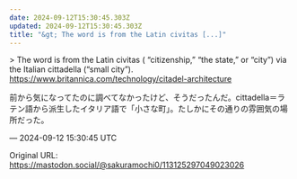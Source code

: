 ```yaml
---
date: 2024-09-12T15:30:45.303Z
updated: 2024-09-12T15:30:45.303Z
title: "&gt; The word is from the Latin civitas [...]"
---
```


<p>&gt; The word is from the Latin civitas ( “citizenship,” “the state,” or “city”) via the Italian cittadella (“small city”).<br /> <a href="https://www.britannica.com/technology/citadel-architecture" target="_blank" rel="nofollow noopener" translate="no"><span class="invisible">https://www.</span><span class="ellipsis">britannica.com/technology/cita</span><span class="invisible">del-architecture</span></a></p><p>前から気になってたのに調べてなかったけど、そうだったんだ。cittadella＝ラテン語から派生したイタリア語で「小さな町」。たしかにその通りの雰囲気の場所だった。</p>

&mdash; 2024-09-12 15:30:45 UTC

Original URL: https://mastodon.social/@sakuramochi0/113125297049023026
